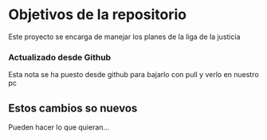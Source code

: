 # Objetivos de la repositorio

Este proyecto se encarga de manejar los planes de la liga de la justicia

### Actualizado desde Github

Esta nota se ha puesto desde github para bajarlo con pull y verlo en nuestro pc


## Estos cambios so nuevos  
Pueden hacer lo que quieran...
